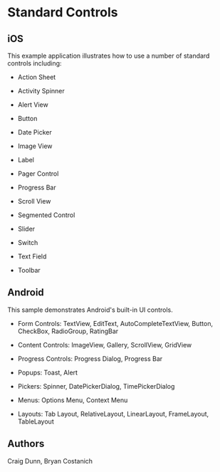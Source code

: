Standard Controls
=====================

iOS
---
This example application illustrates how to use a number of standard controls including:

* Action Sheet

* Activity Spinner

* Alert View

* Button

* Date Picker

* Image View

* Label

* Pager Control

* Progress Bar

* Scroll View

* Segmented Control

* Slider

* Switch

* Text Field

* Toolbar

Android
-------
This sample demonstrates Android's built-in UI controls.

* Form Controls: TextView, EditText, AutoCompleteTextView, Button, CheckBox, RadioGroup, RatingBar

* Content Controls: ImageView, Gallery, ScrollView, GridView

* Progress Controls: Progress Dialog, Progress Bar

* Popups: Toast, Alert

* Pickers: Spinner, DatePickerDialog, TimePickerDialog

* Menus: Options Menu, Context Menu

* Layouts: Tab Layout, RelativeLayout, LinearLayout, FrameLayout, TableLayout


Authors
-------

Craig Dunn, Bryan Costanich